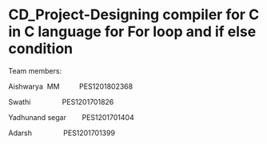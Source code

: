 # CD_Project-Designing compiler for C in C language for For loop and if else condition

Team members:

Aishwarya  MM          PES1201802368

Swathi                 PES1201701826 

Yadhunand segar        PES1201701404

Adarsh                 PES1201701399
